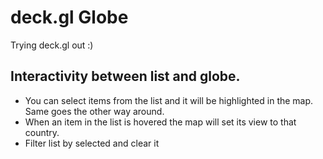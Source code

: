 # deck.gl Globe

Trying deck.gl out :)

## Interactivity between list and globe.

- You can select items from the list and it will be highlighted in the map. Same goes the other way around.
- When an item in the list is hovered the map will set its view to that country.
- Filter list by selected and clear it
